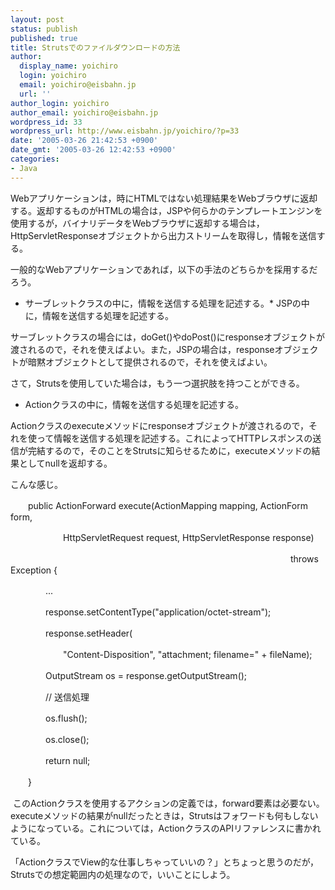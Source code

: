 ```yaml
---
layout: post
status: publish
published: true
title: Strutsでのファイルダウンロードの方法
author:
  display_name: yoichiro
  login: yoichiro
  email: yoichiro@eisbahn.jp
  url: ''
author_login: yoichiro
author_email: yoichiro@eisbahn.jp
wordpress_id: 33
wordpress_url: http://www.eisbahn.jp/yoichiro/?p=33
date: '2005-03-26 21:42:53 +0900'
date_gmt: '2005-03-26 12:42:53 +0900'
categories:
- Java
---
```


Webアプリケーションは，時にHTMLではない処理結果をWebブラウザに返却する。返却するものがHTMLの場合は，JSPや何らかのテンプレートエンジンを使用するが，バイナリデータをWebブラウザに返却する場合は，HttpServletResponseオブジェクトから出力ストリームを取得し，情報を送信する。

一般的なWebアプリケーションであれば，以下の手法のどちらかを採用するだろう。

* サーブレットクラスの中に，情報を送信する処理を記述する。* JSPの中に，情報を送信する処理を記述する。

サーブレットクラスの場合には，doGet()やdoPost()にresponseオブジェクトが渡されるので，それを使えばよい。また，JSPの場合は，responseオブジェクトが暗黙オブジェクトとして提供されるので，それを使えばよい。

さて，Strutsを使用していた場合は，もう一つ選択肢を持つことができる。

* Actionクラスの中に，情報を送信する処理を記述する。

Actionクラスのexecuteメソッドにresponseオブジェクトが渡されるので，それを使って情報を送信する処理を記述する。これによってHTTPレスポンスの送信が完結するので，そのことをStrutsに知らせるために，executeメソッドの結果としてnullを返却する。

こんな感じ。

　　public ActionForward execute(ActionMapping mapping, ActionForm form,

　　　　　　HttpServletRequest request, HttpServletResponse response)

　　　　　　　　　　　　　　　　　　　　　　　　　　　　　　　　throws Exception {

　　　　...

　　　　response.setContentType("application/octet-stream");

　　　　response.setHeader(

　　　　　　"Content-Disposition", "attachment; filename=" + fileName);

　　　　OutputStream os = response.getOutputStream();

　　　　// 送信処理

　　　　os.flush();

　　　　os.close();

　　　　return null;

　　}

 このActionクラスを使用するアクションの定義では，forward要素は必要ない。executeメソッドの結果がnullだったときは，Strutsはフォワードも何もしないようになっている。これについては，ActionクラスのAPIリファレンスに書かれている。

「ActionクラスでView的な仕事しちゃっていいの？」とちょっと思うのだが，Strutsでの想定範囲内の処理なので，いいことにしよう。
